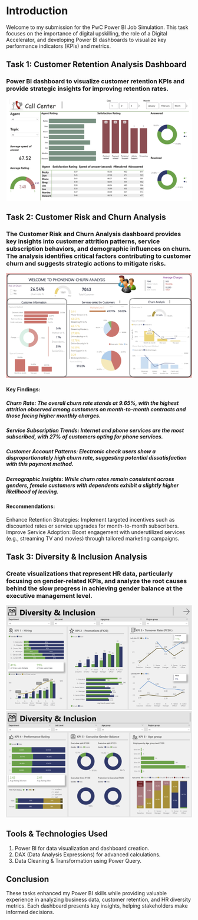 # Introduction

Welcome to my submission for the PwC Power BI Job Simulation. This task focuses on the importance of digital upskilling, the role of a Digital Accelerator, and developing Power BI dashboards to visualize key performance indicators (KPIs) and metrics.

## Task 1: Customer Retention Analysis Dashboard
### Power BI dashboard to visualize customer retention KPIs and provide strategic insights for improving retention rates.

![image alt](https://github.com/PriyaKashyapp/Pwc_PowerBI_JobSimulation/blob/2e8f24a5067c38171d7ea2bf26177ec797df19c3/Task2.png)

## Task 2: Customer Risk and Churn Analysis 
### The Customer Risk and Churn Analysis dashboard provides key insights into customer attrition patterns, service subscription behaviors, and demographic influences on churn. The analysis identifies critical factors contributing to customer churn and suggests strategic actions to mitigate risks.

![image alt](https://github.com/PriyaKashyapp/Pwc_PowerBI_JobSimulation/blob/6221cb4654065954294441270caff0c5d44bcb7c/Task1.png)

#### Key Findings:
##### Churn Rate: The overall churn rate stands at 9.65%, with the highest attrition observed among customers on month-to-month contracts and those facing higher monthly charges.
##### Service Subscription Trends: Internet and phone services are the most subscribed, with 27% of customers opting for phone services.
##### Customer Account Patterns: Electronic check users show a disproportionately high churn rate, suggesting potential dissatisfaction with this payment method.
##### Demographic Insights: While churn rates remain consistent across genders, female customers with dependents exhibit a slightly higher likelihood of leaving.

#### Recommendations:
Enhance Retention Strategies: Implement targeted incentives such as discounted rates or service upgrades for month-to-month subscribers.
Improve Service Adoption: Boost engagement with underutilized services (e.g., streaming TV and movies) through tailored marketing campaigns.


## Task 3: Diversity & Inclusion Analysis
### Create visualizations that represent HR data, particularly focusing on gender-related KPIs, and analyze the root causes behind the slow progress in achieving gender balance at the executive management level.

![image alt](https://github.com/PriyaKashyapp/Pwc_PowerBI_JobSimulation/blob/fb26cbce5215d83d4f60f6394b6a30a77960280b/Task3(1).png)
![image alt](https://github.com/PriyaKashyapp/Pwc_PowerBI_JobSimulation/blob/fb26cbce5215d83d4f60f6394b6a30a77960280b/Task3(2).png)


## Tools & Technologies Used
1) Power BI for data visualization and dashboard creation.
2) DAX (Data Analysis Expressions) for advanced calculations.
3) Data Cleaning & Transformation using Power Query.

## Conclusion
These tasks enhanced my Power BI skills while providing valuable experience in analyzing business data, customer retention, and HR diversity metrics. Each dashboard presents key insights, helping stakeholders make informed decisions.
